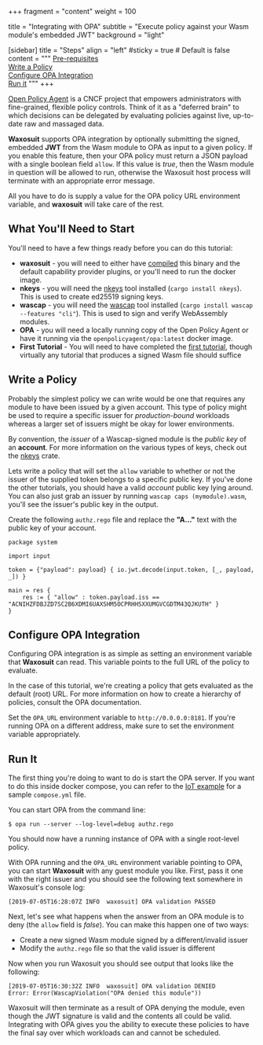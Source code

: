 +++
fragment = "content"
weight = 100

title = "Integrating with OPA"
subtitle = "Execute policy against your Wasm module's embedded JWT"
background = "light"


[sidebar]
  title = "Steps"
  align = "left"
  #sticky = true # Default is false
  content = """
[Pre-requisites](#prereqs)<br/>
[Write a Policy](#policy)<br/>
[Configure OPA Integration](#opaconfig)<br/>
[Run it](#run)
"""
+++

[Open Policy Agent](https://www.openpolicyagent.org/) is a CNCF project that empowers administrators with fine-grained, flexible policy controls. Think of it as a "deferred brain" to which decisions can be delegated by evaluating policies against live, up-to-date raw and massaged data.

**Waxosuit** supports OPA integration by optionally submitting the signed, embedded **JWT** from the Wasm module to OPA as input to a given policy. If you enable this feature, then your OPA policy must return a JSON payload with a single boolean field `allow`. If this value is _true_, then the Wasm module in question will be allowed to run, otherwise the Waxosuit host process will terminate with an appropriate error message.

All you have to do is supply a value for the OPA policy URL environment variable, and **waxosuit** will take care of the rest.


<a name="prereqs"></a>

## What You'll Need to Start
You'll need to have a few things ready before you can do this tutorial:

* **waxosuit** - you will need to either have [compiled](https://github.com/waxosuit/waxosuit) this binary and the default capability provider plugins, or you'll need to run the docker image.
* **nkeys** - you will need the [nkeys](https://github.com/encabulators/nkeys) tool installed (`cargo install nkeys`). This is used to create ed25519 signing keys.
* **wascap** - you will need the [wascap](https://github.com/waxosuit/wascap) tool installed (`cargo install wascap --features "cli"`). This is used to sign and verify WebAssembly modules.
* **OPA** - you will need a locally running copy of the Open Policy Agent or have it running via the `openpolicyagent/opa:latest` docker image.
* **First Tutorial** - You will need to have completed the [first tutorial](/tutorials/firstmod), though virtually any tutorial that produces a signed Wasm file should suffice


<a name="policy"></a>

## Write a Policy
Probably the simplest policy we can write would be one that requires any module to have been issued by a given account. This type of policy might be used to require a specific issuer for _production-bound_ workloads whereas a larger set of issuers might be okay for lower environments.

By convention, the _issuer_ of a Wascap-signed module is the _public key_ of an **account**. For more information on the various types of keys, check out the [nkeys](https://github.com/encabulators/nkeys) crate.

Lets write a policy that will set the `allow` variable to whether or not the issuer of the supplied token belongs to a specific public key. If you've done the other tutorials, you should have a valid _account_ public key lying around. You can also just grab an issuer by running `wascap caps (mymodule).wasm`, you'll see the issuer's public key in the output.

Create the following `authz.rego` file and replace the **"A..."** text with the public key of your account.

```
package system

import input

token = {"payload": payload} { io.jwt.decode(input.token, [_, payload, _]) }

main = res {
    res := { "allow" : token.payload.iss == "ACNIHZFDBJZD7SC2B6XDMI6UAXSHM5OCPRHHSXXUMGVCGDTM43QJKUTH" }
}
```

<a name="opaconfig"></a>

## Configure OPA Integration
Configuring OPA integration is as simple as setting an environment variable that **Waxosuit** can read. This variable points to the full URL of the policy to evaluate.

In the case of this tutorial, we're creating a policy that gets evaluated as the default (root) URL. For more information on how to create a hierarchy of policies, consult the OPA documentation.

Set the `OPA_URL` environment variable to `http://0.0.0.0:8181`. If you're running OPA on a different address, make sure to set the environment variable appropriately.


<a name="run"></a>

## Run It
The first thing you're doing to want to do is start the OPA server. If you want to do this inside docker compose, you can refer to the [IoT example](https://github.com/waxosuit/iot-example) for a sample `compose.yml` file.

You can start OPA from the command line:
```
$ opa run --server --log-level=debug authz.rego
```
You should now have a running instance of OPA with a single root-level policy.

With OPA running and the `OPA_URL` environment variable pointing to OPA, you can start **Waxosuit** with any guest module you like. First, pass it one with the right issuer and you should see the following text somewhere in Waxosuit's console log:

```session
[2019-07-05T16:28:07Z INFO  waxosuit] OPA validation PASSED
```

Next, let's see what happens when the answer from an OPA module is to deny (the `allow` field is _false_). You can make this happen one of two ways:
* Create a new signed Wasm module signed by a different/invalid issuer
* Modify the `authz.rego` file so that the valid issuer is different

Now when you run Waxosuit you should see output that looks like the following:
```session
[2019-07-05T16:30:32Z INFO  waxosuit] OPA validation DENIED
Error: Error(WascapViolation("OPA denied this module"))
```

Waxosuit will then terminate as a result of OPA denying the module, even though the JWT signature is valid and the contents all could be valid. Integrating with OPA gives you the ability to execute these policies to have the final say over which workloads can and cannot be scheduled.
